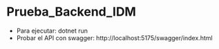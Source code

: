 # Prueba_Backend_IDM
* Para ejecutar: dotnet run
* Probar el API con swagger: http://localhost:5175/swagger/index.html
